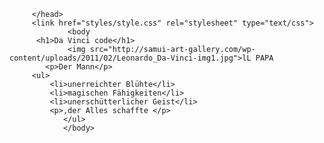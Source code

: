 <html>
         <head>
              <meta charset="utf-8">  
            
         </head>  
         <link href="styles/style.css" rel="stylesheet" type="text/css">                 
                 <body
          <h1>Da Vinci code</h1>
                 <img src="http://samui-art-gallery.com/wp-content/uploads/2011/02/Leonardo_Da-Vinci-img1.jpg">lL PAPA
            <p>Der Mann</p>
         <ul>
             <li>unerreichter Blühte</li>
             <li>magischen Fähigkeiten</li>
             <li>unerschütterlicher Geist</li>
             <p>,der Alles schaffte </p>         
                </ul>
                </body>
</html>
